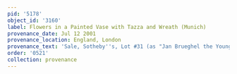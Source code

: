 ```yaml
---
pid: '5178'
object_id: '3160'
label: Flowers in a Painted Vase with Tazza and Wreath (Munich)
provenance_date: Jul 12 2001
provenance_location: England, London
provenance_text: 'Sale, Sotheby''s, Lot #31 (as "Jan Brueghel the Younger")'
order: '0521'
collection: provenance
---
```

